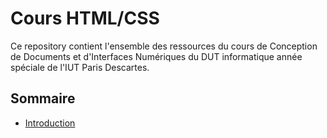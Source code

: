 # Cours HTML/CSS

Ce repository contient l'ensemble des ressources du cours de Conception de
Documents et d'Interfaces Numériques du DUT informatique année spéciale de
l'IUT Paris Descartes.

## Sommaire

* [Introduction](01-introduction)
